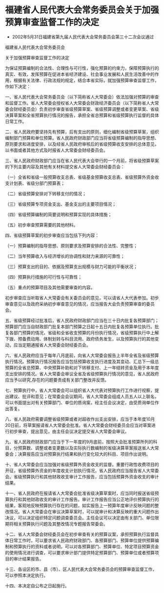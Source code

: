 # 福建省人民代表大会常务委员会关于加强预算审查监督工作的决定

- 2002年5月31日福建省第九届人民代表大会常务委员会第三十二次会议通过

<!-- INFO END -->

福建省人民代表大会常务委员会

关于加强预算审查监督工作的决定

为保证预算编制的合法性、合理性与可行性，强化预算的约束力，保障预算执行的真实、有效，发挥预算在促进本省经济建设、社会事业发展和人民生活改善中的作用，根据有关法律、行政法规的规定，结合本省实际，就加强预算审查监督工作，作如下决定：

一、省人民代表大会常务委员会（以下简称省人大常委会）依法加强对预算的审查和监督工作。省人大常委会授权省人大常委会财政经济委员会（以下简称省人大常委会财经委员会）负责初步审查省级预算草案、省级预算调整或者变更草案、省级决算草案和全省预算执行情况的报告，承担全省总预算和省级预算执行监督的具体日常工作。

二、省人民政府要坚持先有预算，后有支出的原则，细化编制省级预算草案，组织编制部门预算和单位预算。省人民政府财政部门应当将省级预算编制的指导思想、原则要求和进度安排，以及经省人民政府审核后的省级预算收支安排的总体意见，以书面或者其他方式及时报省人大常委会财经委员会。

三、省人民政府财政部门应当在省人民代表大会举行的一个月前，将省级预算草案的下列主要内容及其他有关材料提交省人大常委会财经委员会：

（一）全省和省级一般预算收支总表、省级基金预算收支总表、省级预算外资金收支计划表、省级分部门预算表；

（二）省级预算安排对下转移支付的情况；

（三）省级预算专项资金支出、基金支出的主要项目情况；

（四）省级预算编制的简要说明和预算实现的具体措施；

（五）初步审查预算需要的其他材料。

四、省级预算草案的初步审查应当包括下列内容：

（一）预算编制的指导思想、原则要求及预算安排的合法性、完整性；

（二）当年预算收入与经济增长的协调性和财力来源的可靠性；

（三）预算支出的目的、依据及预算支出规模与财力可能的平衡状况；

（四）预算执行措施的可行性与可靠性；

（五）重点的预算项目及其他需要审查的内容。

初步审查应当听取省人大常委会有关委员会的意见，可以请省人大代表参加。初步审查意见以及政府采纳初步审查意见的情况，应当报告大会负责预算审查的委员会。

五、省级预算经过批准后，省人民政府财政部门应当在三十日内批复各预算部门；预算部门应当自财政部门批复本部门预算之日起十五日内批复各预算单位执行。批复各部门预算的情况，省级和全省收支预算的月份执行情况，省级预算执行中上解下拨、预备费动用、体制划转与科目流用、政府债务发生，以及预算执行的其他变动，应当定期通报省人大常委会财经委员会。

六、省人民政府应当于每年八月底前，向省人大常委会报告上半年全省及省级预算执行情况。预算执行情况报告应当包括预算收支执行进度及其变动、汇总下一级总预算的全省总预算、中央预算补助和对下转移支付、上一年结转资金及用于本年度支出安排的情况。省人大常委会审议全省及省级预算执行情况的意见，省人民政府应当予以研究,存在的问题要责成有关部门整改并反馈。

七、预算执行中，省人大常委会可以组织省人大代表对预算执行工作进行视察，提出建议、批评和意见；在常委会会议期间，省人大常委会组成人员五人以上联名，可以书面提出对有关预算部门、单位的质询案，经主任会议决定，由受质询单位作出答复。

八、省人民政府需要调整省级预算或者对超收作出支出安排，应当于本年度10月20日前，将草案报请省人大常委会批准。省人大常委会财经委员会应当对草案进行初步审查，提出意见，由主任会议决定提交省人大常委会审议。

九、省人民政府财政部门应当于下一年度的9月底前，按照大会批准预算所列的科目，分预算数、调整或者变更数以及实际执行数编制的省级决算草案报送省人大常委会；决算报告应当对预算执行结果和执行变化较大的科目、项目作出说明。

十、省人大常委会应当加强对省级预算外资金收支的监督。重要行政性收费项目的开征，省级预算外资金的年度收支计划执行情况，省人民政府应当报告省人大常委会。省级预算执行和其他财政收支审计工作报告，应当包括预算外资金收支的审计结果。

十一、省人民政府在报请省人大常委会批准省级决算草案时，应当同时报送省级预算执行和其他财政收支的审计工作报告。审计工作报告应当公正地评价预算执行的结果，客观地反映预算执行存在的问题，如实报告上一预算年度审计反映问题的整改情况。省人大常委会在审议决算草案时，可以就审计和决算反映的重大问题作出决议，可以决定组织特定问题调查委员会。主任会议可以决定由有关部门、单位限期将相关预算执行问题及其整改情况专题报告常委会。

十二、省人大常委会财经委员会在初步审查有关的预算议案，承担预算执行监督具体日常工作时，可以要求省人民政府财政部门、各预算部门、预算单位提供预算编制和预算执行的资料或者说明，可以对各预算部门、预算单位、特定项目预算资金的使用情况进行调查，可以要求审计部门提供特定预算部门、预算单位或者预算项目的审计结果报告。

十三、各设区的市、县（市）、区人民代表大会常务委员会的预算审查监督工作，可以参照本决定执行。

十四、本决定自公布之日起施行。
